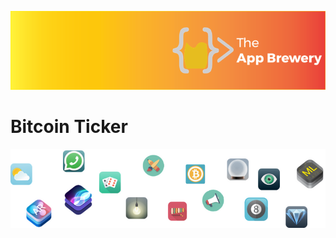 
![App Brewery Banner](Documentation/AppBreweryBanner.png)

#  Bitcoin Ticker

![End Banner](Documentation/readme-end-banner.png)
